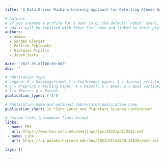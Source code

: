 ```yaml
---
title: 'A Data-Driven Machine Learning Approach for Detecting Albedo Anomalies on the Lunar Surface'

# Authors
# If you created a profile for a user (e.g. the default `admin` user), write the username (folder name) here
# and it will be replaced with their full name and linked to their profile.
authors:
  - admin
  - Sergei Gleyzer
  - Patrick Peplowski
  - Giorgios Pipilis
  - Jason Terry

date: '2022-03-01T00:00:00Z'
doi: ''

# Publication type.
# Legend: 0 = Uncategorized; 1 = Conference paper; 2 = Journal article;
# 3 = Preprint / Working Paper; 4 = Report; 5 = Book; 6 = Book section;
# 7 = Thesis; 8 = Patent
publication_types: ['1']

# Publication name and optional abbreviated publication name.
publication_short: In *53rd Lunar and Planetary Science Conference*

# Custom links (uncomment lines below)
links:
 - name: PDF
   url: https://www.hou.usra.edu/meetings/lpsc2022/pdf/2683.pdf
 - name: Link
   url: https://ui.adsabs.harvard.edu/abs/2022LPICo2678.2683S/abstract

tags: []

---
```

